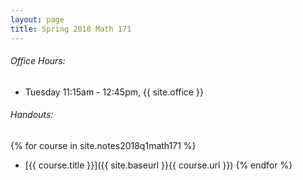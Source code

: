 ```yaml
---
layout: page
title: Spring 2018 Math 171
---
```


###### Office Hours:
* Tuesday 11:15am - 12:45pm, {{ site.office }}

###### Handouts:
{% for course in site.notes2018q1math171 %}
* [{{ course.title }}]({{ site.baseurl }}{{ course.url }})
{% endfor %}